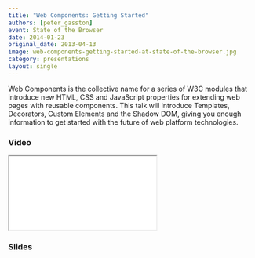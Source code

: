 ```yaml
---
title: "Web Components: Getting Started"
authors: [peter_gasston]
event: State of the Browser
date: 2014-01-23
original_date: 2013-04-13
image: web-components-getting-started-at-state-of-the-browser.jpg
category: presentations
layout: single
---
```


Web Components is the collective name for a series of W3C modules that introduce new HTML, CSS and JavaScript properties for extending web pages with reusable components. This talk will introduce Templates, Decorators, Custom Elements and the Shadow DOM, giving you enough information to get started with the future of web platform technologies.

<!-- Excerpt -->

### Video

<div class="iframe-wrap">
    <iframe src="//player.vimeo.com/video/68212204?byline=0&amp;portrait=0&amp;color=ff9933" itemprop="video"></iframe>
</div>

### Slides

<script async class="speakerdeck-embed" data-id="c2179e708c460130ca7e1231392d706a" data-ratio="1.33507170795306" src="//speakerdeck.com/assets/embed.js"></script>
